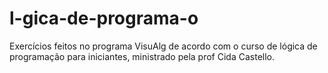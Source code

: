 # l-gica-de-programa-o
Exercícios feitos no programa VisuAlg de acordo com o curso de lógica de programação para iniciantes, ministrado pela prof Cida Castello.
